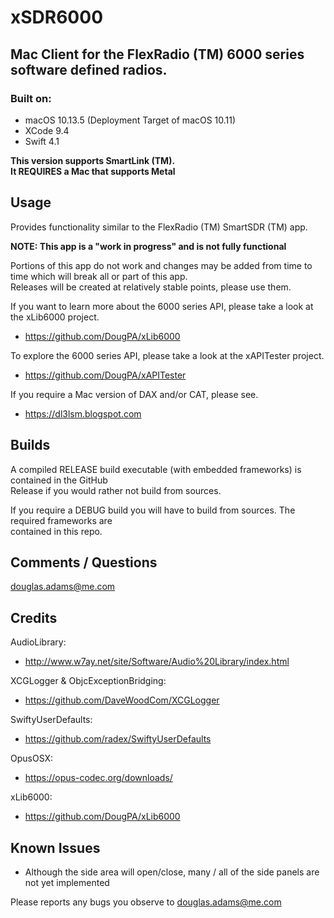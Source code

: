 # xSDR6000
## Mac Client for the FlexRadio (TM) 6000 series software defined radios.

### Built on:
*  macOS 10.13.5 (Deployment Target of macOS 10.11)
*  XCode 9.4
* Swift 4.1


**This version supports SmartLink (TM).**  
**It REQUIRES a Mac that supports Metal**  

## Usage

Provides functionality similar to the FlexRadio (TM) SmartSDR (TM) app.

**NOTE: This app is a "work in progress" and is not fully functional**  

Portions of this app do not work and changes may be added from time to time which will break all or part of this app.  
Releases will be created at relatively stable points, please use them.  


If you want to learn more about the 6000 series API, please take a look at the xLib6000 project. 

* https://github.com/DougPA/xLib6000

To explore the 6000 series API, please take a look at the xAPITester project.

* https://github.com/DougPA/xAPITester

If you require a Mac version of DAX and/or CAT, please see.

* https://dl3lsm.blogspot.com


## Builds

A compiled RELEASE build executable (with  embedded frameworks) is contained in the GitHub  
Release if you would rather not build from sources.  

If you require a DEBUG build you will have to build from sources. The required frameworks are   
contained in this repo.


## Comments / Questions

douglas.adams@me.com


## Credits

AudioLibrary: 

* http://www.w7ay.net/site/Software/Audio%20Library/index.html

XCGLogger & ObjcExceptionBridging:

* https://github.com/DaveWoodCom/XCGLogger

SwiftyUserDefaults:

* https://github.com/radex/SwiftyUserDefaults

OpusOSX:

* https://opus-codec.org/downloads/

xLib6000:

* https://github.com/DougPA/xLib6000


## Known Issues

* Although the side area will open/close, many / all of the side panels are not yet implemented

Please reports any bugs you observe to douglas.adams@me.com


